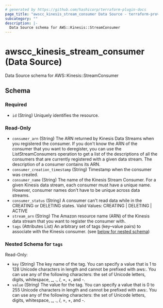 ```yaml
---
# generated by https://github.com/hashicorp/terraform-plugin-docs
page_title: "awscc_kinesis_stream_consumer Data Source - terraform-provider-awscc"
subcategory: ""
description: |-
  Data Source schema for AWS::Kinesis::StreamConsumer
---
```


# awscc_kinesis_stream_consumer (Data Source)

Data Source schema for AWS::Kinesis::StreamConsumer



<!-- schema generated by tfplugindocs -->
## Schema

### Required

- `id` (String) Uniquely identifies the resource.

### Read-Only

- `consumer_arn` (String) The ARN returned by Kinesis Data Streams when you registered the consumer. If you don't know the ARN of the consumer that you want to deregister, you can use the ListStreamConsumers operation to get a list of the descriptions of all the consumers that are currently registered with a given data stream. The description of a consumer contains its ARN.
- `consumer_creation_timestamp` (String) Timestamp when the consumer was created.
- `consumer_name` (String) The name of the Kinesis Stream Consumer. For a given Kinesis data stream, each consumer must have a unique name. However, consumer names don't have to be unique across data streams.
- `consumer_status` (String) A consumer can't read data while in the CREATING or DELETING states. Valid Values: CREATING | DELETING | ACTIVE
- `stream_arn` (String) The Amazon resource name (ARN) of the Kinesis data stream that you want to register the consumer with.
- `tags` (Attributes List) An arbitrary set of tags (key–value pairs) to associate with the Kinesis consumer. (see [below for nested schema](#nestedatt--tags))

<a id="nestedatt--tags"></a>
### Nested Schema for `tags`

Read-Only:

- `key` (String) The key name of the tag. You can specify a value that is 1 to 128 Unicode characters in length and cannot be prefixed with aws:. You can use any of the following characters: the set of Unicode letters, digits, whitespace, _, ., /, =, +, and -.
- `value` (String) The value for the tag. You can specify a value that is 0 to 255 Unicode characters in length and cannot be prefixed with aws:. You can use any of the following characters: the set of Unicode letters, digits, whitespace, _, ., /, =, +, and -.
